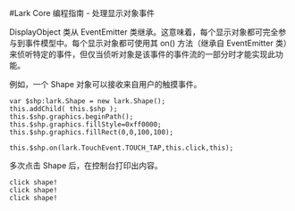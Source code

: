 #Lark Core 编程指南 - 处理显示对象事件


DisplayObject 类从 EventEmitter 类继承。这意味着，每个显示对象都可完全参与到事件模型中。每个显示对象都可使用其 on() 方法（继承自 EventEmitter 类）来侦听特定的事件，但仅当侦听对象是该事件的事件流的一部分时才能实现此功能。

例如，一个 Shape 对象可以接收来自用户的触摸事件。

```
var $shp:lark.Shape = new lark.Shape();
this.addChild( this.$shp );
this.$shp.graphics.beginPath();
this.$shp.graphics.fillStyle=0xff0000;
this.$shp.graphics.fillRect(0,0,100,100);

this.$shp.on(lark.TouchEvent.TOUCH_TAP,this.click,this);
```

多次点击 Shape 后，在控制台打印出内容。

```
click shape!
click shape!
click shape!
```